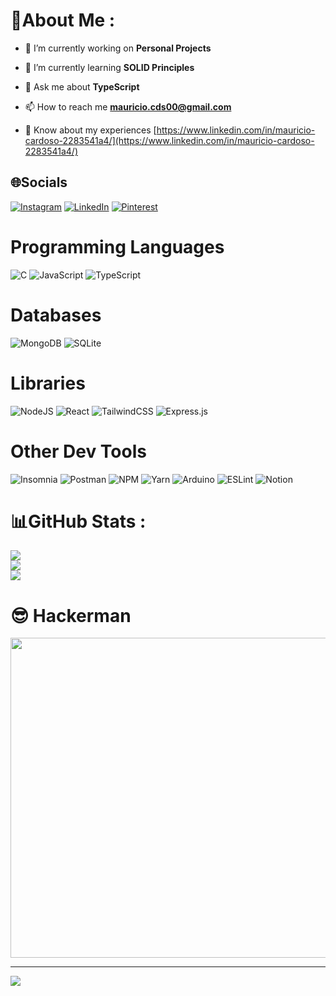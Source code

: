 # 💫About Me :
- 🔭 I’m currently working on **Personal Projects**

- 🌱 I’m currently learning **SOLID Principles**

- 💬 Ask me about **TypeScript**

- 📫 How to reach me **mauricio.cds00@gmail.com**

- 📄 Know about my experiences [https://www.linkedin.com/in/mauricio-cardoso-2283541a4/](https://www.linkedin.com/in/mauricio-cardoso-2283541a4/)


## 🌐Socials
[![Instagram](https://img.shields.io/badge/Instagram-%23E4405F.svg?logo=Instagram&logoColor=white)](https://instagram.com/maucardooso) [![LinkedIn](https://img.shields.io/badge/LinkedIn-%230077B5.svg?logo=linkedin&logoColor=white)](https://linkedin.com/in/mauricio-cardoso-2283541a4) [![Pinterest](https://img.shields.io/badge/Pinterest-%23E60023.svg?logo=Pinterest&logoColor=white)](https://pinterest.com/mauricioc1135) 

# Programming Languages
![C](https://img.shields.io/badge/c-%2300599C.svg?style=for-the-badge&logo=c&logoColor=white) ![JavaScript](https://img.shields.io/badge/javascript-%23323330.svg?style=for-the-badge&logo=javascript&logoColor=%23F7DF1E) ![TypeScript](https://img.shields.io/badge/typescript-%23007ACC.svg?style=for-the-badge&logo=typescript&logoColor=white)

# Databases
![MongoDB](https://img.shields.io/badge/MongoDB-%234ea94b.svg?style=for-the-badge&logo=mongodb&logoColor=white) ![SQLite](https://img.shields.io/badge/sqlite-%2307405e.svg?style=for-the-badge&logo=sqlite&logoColor=white)

# Libraries 
![NodeJS](https://img.shields.io/badge/node.js-6DA55F?style=for-the-badge&logo=node.js&logoColor=white) ![React](https://img.shields.io/badge/react-%2320232a.svg?style=for-the-badge&logo=react&logoColor=%2361DAFB) ![TailwindCSS](https://img.shields.io/badge/tailwindcss-%2338B2AC.svg?style=for-the-badge&logo=tailwind-css&logoColor=white) ![Express.js](https://img.shields.io/badge/express.js-%23404d59.svg?style=for-the-badge&logo=express&logoColor=%2361DAFB)

# Other Dev Tools
![Insomnia](https://img.shields.io/badge/Insomnia-black?style=for-the-badge&logo=insomnia&logoColor=5849BE) ![Postman](https://img.shields.io/badge/Postman-FF6C37?style=for-the-badge&logo=postman&logoColor=white) ![NPM](https://img.shields.io/badge/NPM-%23000000.svg?style=for-the-badge&logo=npm&logoColor=white) ![Yarn](https://img.shields.io/badge/yarn-%232C8EBB.svg?style=for-the-badge&logo=yarn&logoColor=white) ![Arduino](https://img.shields.io/badge/-Arduino-00979D?style=for-the-badge&logo=Arduino&logoColor=white) ![ESLint](https://img.shields.io/badge/ESLint-4B3263?style=for-the-badge&logo=eslint&logoColor=white) ![Notion](https://img.shields.io/badge/Notion-%23000000.svg?style=for-the-badge&logo=notion&logoColor=white) 

# 📊GitHub Stats :
![](https://github-readme-stats.vercel.app/api?username=mauFade&theme=tokyonight&hide_border=false&include_all_commits=false&count_private=false)<br/>
![](https://github-readme-streak-stats.herokuapp.com/?user=mauFade&theme=tokyonight&hide_border=false)<br/>
![](https://github-readme-stats.vercel.app/api/top-langs/?username=mauFade&theme=tokyonight&hide_border=false&include_all_commits=false&count_private=false&layout=compact)

# 😎 Hackerman
<img src="https://images7.memedroid.com/images/UPLOADED780/5bc26184e543f.jpeg" width="512px"/>

---
[![](https://visitcount.itsvg.in/api?id=mauFade&icon=6&color=0)](https://visitcount.itsvg.in)
